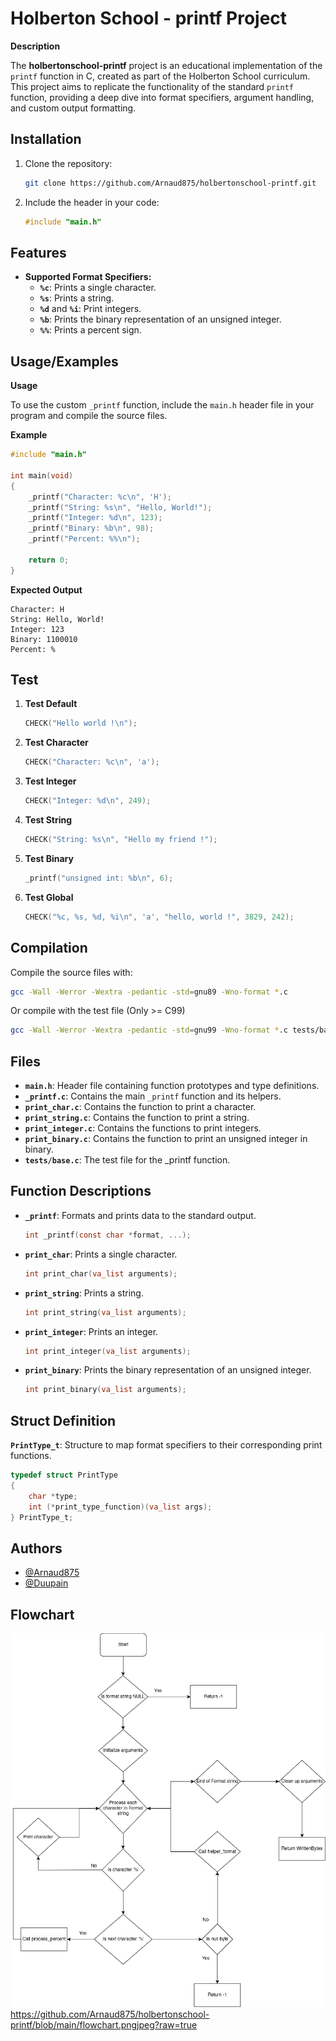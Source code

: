 # Holberton School - printf Project

**Description**

The **holbertonschool-printf** project is an educational implementation of the `printf` function in C, created as part of the Holberton School curriculum. This project aims to replicate the functionality of the standard `printf` function, providing a deep dive into format specifiers, argument handling, and custom output formatting.

## Installation

1. Clone the repository:

    ```sh
    git clone https://github.com/Arnaud875/holbertonschool-printf.git
    ```

2. Include the header in your code:

    ```c
    #include "main.h"
    ```

## Features

- **Supported Format Specifiers:**
  - **`%c`**: Prints a single character.
  - **`%s`**: Prints a string.
  - **`%d`** and **`%i`**: Print integers.
  - **`%b`**: Prints the binary representation of an unsigned integer.
  - **`%%`**: Prints a percent sign.

## Usage/Examples

**Usage**

To use the custom `_printf` function, include the `main.h` header file in your program and compile the source files.

**Example**

```c
#include "main.h"

int main(void)
{
    _printf("Character: %c\n", 'H');
    _printf("String: %s\n", "Hello, World!");
    _printf("Integer: %d\n", 123);
    _printf("Binary: %b\n", 98);
    _printf("Percent: %%\n");

    return 0;
}
```

**Expected Output**

```
Character: H
String: Hello, World!
Integer: 123
Binary: 1100010
Percent: %
```

## Test

1. **Test Default**

    ```c
    CHECK("Hello world !\n");
    ```

2. **Test Character**

    ```c
    CHECK("Character: %c\n", 'a');
    ```

3. **Test Integer**

    ```c
    CHECK("Integer: %d\n", 249);
    ```

4. **Test String**

    ```c
    CHECK("String: %s\n", "Hello my friend !");
    ```

5. **Test Binary**

    ```c
    _printf("unsigned int: %b\n", 6);
    ```

6. **Test Global**

    ```c
    CHECK("%c, %s, %d, %i\n", 'a', "hello, world !", 3829, 242);
    ```

## Compilation

Compile the source files with:

```sh
gcc -Wall -Werror -Wextra -pedantic -std=gnu89 -Wno-format *.c
```

Or compile with the test file (Only >= C99)

```sh
gcc -Wall -Werror -Wextra -pedantic -std=gnu99 -Wno-format *.c tests/base.c
```

## Files

- **`main.h`**: Header file containing function prototypes and type definitions.
- **`_printf.c`**: Contains the main `_printf` function and its helpers.
- **`print_char.c`**: Contains the function to print a character.
- **`print_string.c`**: Contains the function to print a string.
- **`print_integer.c`**: Contains the functions to print integers.
- **`print_binary.c`**: Contains the function to print an unsigned integer in binary.
- **`tests/base.c`**: The test file for the _printf function.

## Function Descriptions

- **`_printf`**: Formats and prints data to the standard output.

    ```c
    int _printf(const char *format, ...);
    ```

- **`print_char`**: Prints a single character.

    ```c
    int print_char(va_list arguments);
    ```

- **`print_string`**: Prints a string.

    ```c
    int print_string(va_list arguments);
    ```

- **`print_integer`**: Prints an integer.

    ```c
    int print_integer(va_list arguments);
    ```

- **`print_binary`**: Prints the binary representation of an unsigned integer.

    ```c
    int print_binary(va_list arguments);
    ```

## Struct Definition

**`PrintType_t`**: Structure to map format specifiers to their corresponding print functions.

```c
typedef struct PrintType
{
    char *type;
    int (*print_type_function)(va_list args);
} PrintType_t;
```

## Authors

- [@Arnaud875](https://www.github.com/Arnaud875)
- [@Duupain](https://www.github.com/Duupain)

## Flowchart

![Flowchart](https://github.com/Arnaud875/holbertonschool-printf/blob/main/flowchart.png?raw=true)
https://github.com/Arnaud875/holbertonschool-printf/blob/main/flowchart.pngjpeg?raw=true